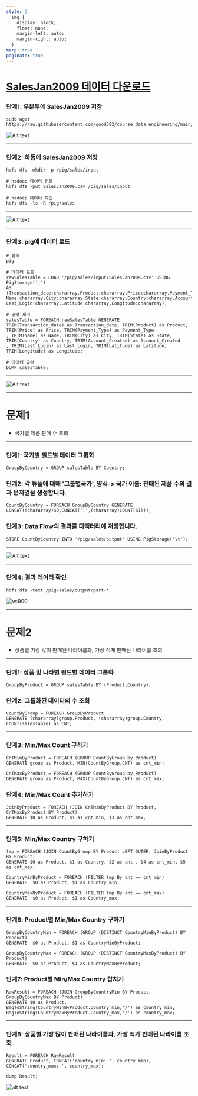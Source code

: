 ```yaml
---
style: |
  img {
    display: block;
    float: none;
    margin-left: auto;
    margin-right: auto;
  }
marp: true
paginate: true
---
```

# [SalesJan2009 데이터 다운로드](https://www.guru99.com/ko/introduction-to-pig-and-hive.html) 
### 단계1: 우분투에 SalesJan2009 저장
```shell
sudo wget https://raw.githubusercontent.com/good593/course_data_engineering/main/hadoop%20ecosystem/samples/7.%20Pig%20%EC%82%AC%EC%9A%A9%ED%95%98%EA%B8%B0/SalesJan2009.csv
```
![Alt text](./img/image-12.png)

---
### 단계2: 하둡에 SalesJan2009 저장
```shell
hdfs dfs -mkdir -p /pig/sales/input

# hadoop 데이터 전달
hdfs dfs -put SalesJan2009.csv /pig/sales/input

# hadoop 데이터 확인 
hdfs dfs -ls -R /pig/sales
```
---
![Alt text](./img/image-13.png)

---
### 단계3: pig에 데이터 로드 
```shell
# 접속
pig

# 데이터 로드 
rawSalesTable = LOAD '/pig/sales/input/SalesJan2009.csv' USING PigStorage(',') 
AS (Transaction_date:chararray,Product:chararray,Price:chararray,Payment_Type:chararray,
Name:chararray,City:chararray,State:chararray,Country:chararray,Account_Created:chararray,
Last_Login:chararray,Latitude:chararray,Longitude:chararray);

# 공백 제거 
salesTable = FOREACH rawSalesTable GENERATE 
TRIM(Transaction_date) as Transaction_date, TRIM(Product) as Product, TRIM(Price) as Price, TRIM(Payment_Type) as Payment_Type
, TRIM(Name) as Name, TRIM(City) as City, TRIM(State) as State, TRIM(Country) as Country, TRIM(Account_Created) as Account_Created
, TRIM(Last_Login) as Last_Login, TRIM(Latitude) as Latitude, TRIM(Longitude) as Longitude;

# 데이터 출력
DUMP salesTable;
```
---
![Alt text](./img/image-14.png)

---
# 문제1
- 국가별 제품 판매 수 조회 

---
### 단계1: 국가별 필드별 데이터 그룹화
```shell
GroupByCountry = GROUP salesTable BY Country;
```
### 단계2: 각 튜플에 대해 '그룹별국가', 양식-> 국가 이름: 판매된 제품 수의 결과 문자열을 생성합니다.
```shell
CountByCountry = FOREACH GroupByCountry GENERATE CONCAT((chararray)$0,CONCAT(':',(chararray)COUNT($1)));
```
### 단계3: Data Flow의 결과를 디렉터리에 저장합니다.
```shell
STORE CountByCountry INTO '/pig/sales/output' USING PigStorage('\t');
```
---
![Alt text](./img/image-15.png)

---
### 단계4: 결과 데이터 확인 
```shell
hdfs dfs -text /pig/sales/output/part-*
```
![w:900](./img/image-16.png)

---
# 문제2
- 상품별 가장 많이 판매된 나라이름과, 가장 적게 판매된 나라이름 조회

---
### 단계1: 상품 및 나라별 필드별 데이터 그룹화
```shell
GroupByProduct = GROUP salesTable BY (Product,Country);
```
### 단계2: 그룹화된 데이터의 수 조회 
```shell
CountByGroup = FOREACH GroupByProduct 
GENERATE (chararray)group.Product, (chararray)group.Country, COUNT(salesTable) as CNT;
```
---
### 단계3: Min/Max Count 구하기 
```shell
CnTMinByProduct = FOREACH (GROUP CountByGroup by Product) 
GENERATE group as Product, MIN(CountByGroup.CNT) as cnt_min;

CnTMaxByProduct = FOREACH (GROUP CountByGroup by Product) 
GENERATE group as Product, MAX(CountByGroup.CNT) as cnt_max;
```
### 단계4: Min/Max Count 추가하기  
```shell
JoinByProduct = FOREACH (JOIN CnTMinByProduct BY Product, CnTMaxByProduct BY Product)
GENERATE $0 as Product, $1 as cnt_min, $3 as cnt_max;
```
---
### 단계5: Min/Max Country 구하기
```shell
tmp = FOREACH (JOIN CountByGroup BY Product LEFT OUTER, JoinByProduct BY Product)
GENERATE $0 as Product, $1 as Country, $2 as cnt , $4 as cnt_min, $5 as cnt_max;

CountryMinByProduct = FOREACH (FILTER tmp By cnt == cnt_min)
GENERATE  $0 as Product, $1 as Country_min;

CountryMaxByProduct = FOREACH (FILTER tmp By cnt == cnt_max)
GENERATE  $0 as Product, $1 as Country_max;
```
---
### 단계6: Product별 Min/Max Country 구하기
```shell
GroupByCountryMin = FOREACH (GROUP (DISTINCT CountryMinByProduct) BY Product)
GENERATE  $0 as Product, $1 as CountryMinByProduct;

GroupByCountryMax = FOREACH (GROUP (DISTINCT CountryMaxByProduct) BY Product)
GENERATE  $0 as Product, $1 as CountryMaxByProduct;
```
### 단계7: Product별 Min/Max Country 합치기 
```shell
RawResult = FOREACH (JOIN GroupByCountryMin BY Product, GroupByCountryMax BY Product)
GENERATE $0 as Product, 
BagToString(CountryMinByProduct.Country_min,'/') as country_min, 
BagToString(CountryMaxByProduct.Country_max,'/') as country_max;
```
---
### 단계8: 상품별 가장 많이 판매된 나라이름과, 가장 적게 판매된 나라이름 조회 
```shell
Result = FOREACH RawResult
GENERATE Product, CONCAT('country_min: ', country_min), CONCAT('country_max: ', country_max);

dump Result;
```
![alt text](./img/image-17.png)

